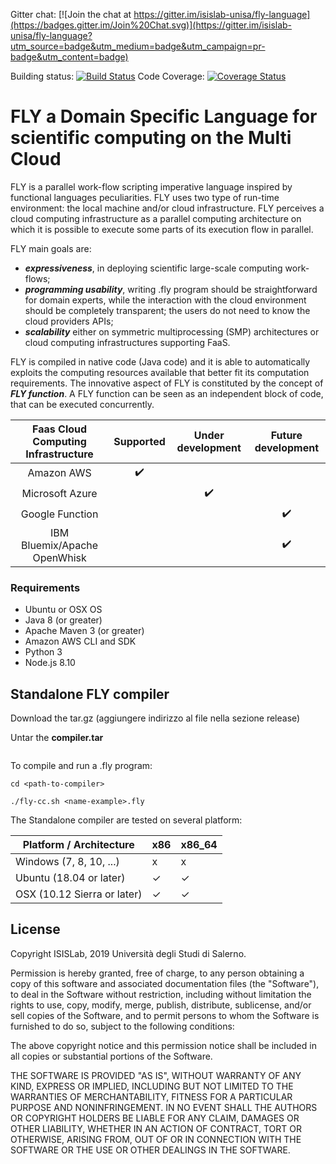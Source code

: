 
Gitter chat: [![Join the chat at https://gitter.im/isislab-unisa/fly-language](https://badges.gitter.im/Join%20Chat.svg)](https://gitter.im/isislab-unisa/fly-language?utm_source=badge&utm_medium=badge&utm_campaign=pr-badge&utm_content=badge)

Building status: [![Build Status](https://travis-ci.org/spagnuolocarmine/FLY-language.svg?branch=master)](https://travis-ci.org/spagnuolocarmine/FLY-language) Code Coverage: [![Coverage Status](https://coveralls.io/repos/github/spagnuolocarmine/FLY-language/badge.svg?branch=master)](https://coveralls.io/github/spagnuolocarmine/FLY-language?branch=master)

# FLY a Domain Specific Language for scientific computing on the Multi Cloud 

FLY is a parallel work-flow scripting imperative language inspired by functional languages peculiarities.
FLY uses two type of run-time environment: the local machine and/or cloud infrastructure. FLY perceives a cloud computing infrastructure as a parallel computing architecture on which it is possible to execute some parts of its execution flow in parallel.

FLY main goals are:
* ___expressiveness___, in deploying scientific large-scale computing work-flows;
* ___programming usability___, writing .fly program should be straightforward for domain experts, while the interaction with the cloud environment should be completely transparent; the users do not need to know the cloud providers APIs;
* ___scalability___ either on symmetric multiprocessing (SMP) architectures or cloud computing infrastructures supporting FaaS. 

FLY is compiled in native code (Java code) and it is able to automatically exploits the computing resources available that better fit its computation requirements. The innovative aspect of FLY is constituted by the concept of ___FLY function___. A FLY function can be seen as an independent block of code, that can be executed concurrently.

| Faas Cloud Computing Infrastructure | Supported          | Under development  | Future development |
|:-------------------------------------:|:--------------------:|:--------------------:|:--------------------:|
| Amazon AWS                          | :heavy_check_mark: |                    |                    |
| Microsoft Azure                     |                    | :heavy_check_mark: |                    |
| Google Function                     |                    |                    | :heavy_check_mark: |
| IBM Bluemix/Apache OpenWhisk        |                    |                    | :heavy_check_mark: |

### Requirements

- Ubuntu or OSX OS
- Java 8 (or greater)
- Apache Maven 3 (or greater)
- Amazon AWS CLI and SDK
- Python 3
- Node.js 8.10

## Standalone FLY compiler

Download the tar.gz (aggiungere indirizzo al file nella sezione release)

Untar the __compiler.tar__ 
```
```

To compile and run a .fly program:
```
cd <path-to-compiler> 

./fly-cc.sh <name-example>.fly
```


The Standalone compiler are tested on several platform:

| Platform / Architecture     | x86 | x86_64 |
|-----------------------------|-----|--------|
| Windows (7, 8, 10, ...)     | x   | x      |
| Ubuntu (18.04 or later)     | ✓   | ✓      |
| OSX (10.12 Sierra or later) | ✓   | ✓      |

## License

Copyright ISISLab, 2019 Università degli Studi di Salerno.

Permission is hereby granted, free of charge, to any person obtaining a copy
of this software and associated documentation files (the "Software"), to deal
in the Software without restriction, including without limitation the rights
to use, copy, modify, merge, publish, distribute, sublicense, and/or sell
copies of the Software, and to permit persons to whom the Software is
furnished to do so, subject to the following conditions:

The above copyright notice and this permission notice shall be included in
all copies or substantial portions of the Software.

THE SOFTWARE IS PROVIDED "AS IS", WITHOUT WARRANTY OF ANY KIND, EXPRESS OR
IMPLIED, INCLUDING BUT NOT LIMITED TO THE WARRANTIES OF MERCHANTABILITY,
FITNESS FOR A PARTICULAR PURPOSE AND NONINFRINGEMENT. IN NO EVENT SHALL THE
AUTHORS OR COPYRIGHT HOLDERS BE LIABLE FOR ANY CLAIM, DAMAGES OR OTHER
LIABILITY, WHETHER IN AN ACTION OF CONTRACT, TORT OR OTHERWISE, ARISING FROM,
OUT OF OR IN CONNECTION WITH THE SOFTWARE OR THE USE OR OTHER DEALINGS IN
THE SOFTWARE.

